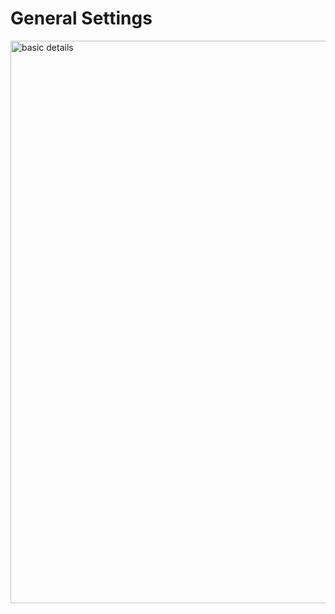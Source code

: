 # General Settings

<img src="https://raw.githubusercontent.com/profy-shopify/profy-shopify.github.io/main/assets/page5/basic_settings.png" alt="basic details" width="900"/>